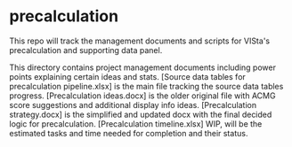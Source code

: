 # precalculation
This repo will track the management documents and scripts for VISta's precalculation and supporting data panel.

This directory contains project management documents including power points explaining certain ideas and stats.
[Source data tables for precalculation pipeline.xlsx] is the main file tracking the source data tables progress.
[Precalculation ideas.docx] is the older original file with ACMG score suggestions and additional display info ideas.
[Precalculation strategy.docx] is the simplified and updated docx with the final decided logic for precalculation.
[Precalculation timeline.xlsx] WIP, will be the estimated tasks and time needed for completion and their status.
